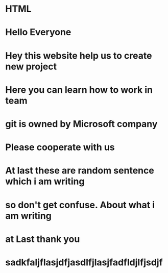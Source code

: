 # HTML 
# Hello Everyone
# Hey this website help us to create new project 
# Here you can learn how to work in team 
# git is owned by Microsoft company
# Please cooperate with us
# At last these are random sentence which i am writing
# so don't get confuse. About what i am writing
# at Last thank you
# sadkfaljflasjdfjasdlfjlasjfadfldjlfjsdjf